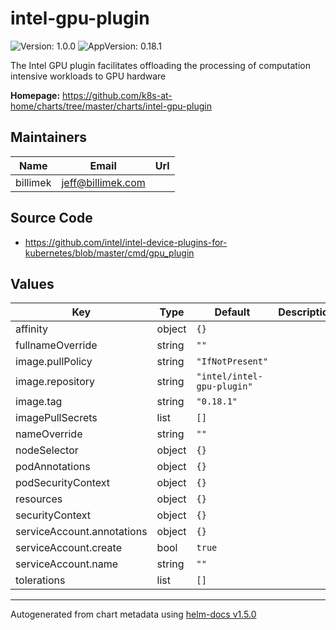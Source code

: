 # intel-gpu-plugin

![Version: 1.0.0](https://img.shields.io/badge/Version-1.0.0-informational?style=flat-square) ![AppVersion: 0.18.1](https://img.shields.io/badge/AppVersion-0.18.1-informational?style=flat-square)

The Intel GPU plugin facilitates offloading the processing of computation intensive workloads to GPU hardware

**Homepage:** <https://github.com/k8s-at-home/charts/tree/master/charts/intel-gpu-plugin>

## Maintainers

| Name | Email | Url |
| ---- | ------ | --- |
| billimek | jeff@billimek.com |  |

## Source Code

* <https://github.com/intel/intel-device-plugins-for-kubernetes/blob/master/cmd/gpu_plugin>

## Values

| Key | Type | Default | Description |
|-----|------|---------|-------------|
| affinity | object | `{}` |  |
| fullnameOverride | string | `""` |  |
| image.pullPolicy | string | `"IfNotPresent"` |  |
| image.repository | string | `"intel/intel-gpu-plugin"` |  |
| image.tag | string | `"0.18.1"` |  |
| imagePullSecrets | list | `[]` |  |
| nameOverride | string | `""` |  |
| nodeSelector | object | `{}` |  |
| podAnnotations | object | `{}` |  |
| podSecurityContext | object | `{}` |  |
| resources | object | `{}` |  |
| securityContext | object | `{}` |  |
| serviceAccount.annotations | object | `{}` |  |
| serviceAccount.create | bool | `true` |  |
| serviceAccount.name | string | `""` |  |
| tolerations | list | `[]` |  |

----------------------------------------------
Autogenerated from chart metadata using [helm-docs v1.5.0](https://github.com/norwoodj/helm-docs/releases/v1.5.0)
